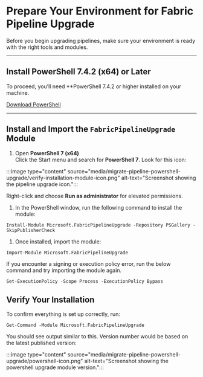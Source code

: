 # Prepare Your Environment for Fabric Pipeline Upgrade

Before you begin upgrading pipelines, make sure your environment is ready with the right tools and modules.

---

## Install PowerShell 7.4.2 (x64) or Later

To proceed, you’ll need **PowerShell 7.4.2 or higher installed on your machine. 

[Download PowerShell](https://learn.microsoft.com/en-us/powershell/scripting/install/installing-powershell-on-windows?view=powershell-7.4)

---

## Install and Import the `FabricPipelineUpgrade` Module

1. Open **PowerShell 7 (x64)**  
   Click the Start menu and search for **PowerShell 7**. Look for this icon:

:::image type="content" source="media/migrate-pipeline-powershell-upgrade/verify-installation-module-icon.png" alt-text="Screenshot showing the pipeline upgrade icon.":::

 Right-click and choose **Run as administrator** for elevated permissions.

1. In the PowerShell window, run the following command to install the module:

```
Install-Module Microsoft.FabricPipelineUpgrade -Repository PSGallery -SkipPublisherCheck
```
1. Once installed, import the module:
```
Import-Module Microsoft.FabricPipelineUpgrade
```
If you encounter a signing or execution policy error, run the below command and try importing the module again.
```
Set-ExecutionPolicy -Scope Process -ExecutionPolicy Bypass
```
## Verify Your Installation
To confirm everything is set up correctly, run:
```
Get-Command -Module Microsoft.FabricPipelineUpgrade
```
You should see output similar to this. Version number would be based on the latest published version:

:::image type="content" source="media/migrate-pipeline-powershell-upgrade/powershell-icon.png" alt-text="Screenshot showing the powershell upgrade module version.":::

